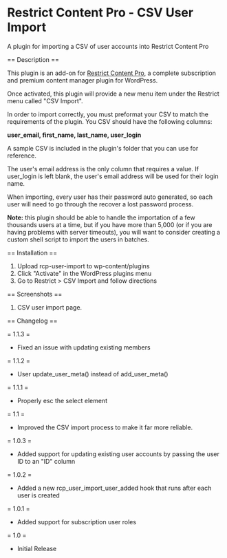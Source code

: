 # Restrict Content Pro - CSV User Import

A plugin for importing a CSV of user accounts into Restrict Content Pro

== Description ==

This plugin is an add-on for [Restrict Content Pro](http://pippinsplugins.com/restrict-content-pro-premium-content-plugin/), a complete subscription and premium content manager plugin for WordPress.

Once activated, this plugin will provide a new menu item under the Restrict menu called "CSV Import".

In order to import correctly, you must preformat your CSV to match the requirements of the plugin. You CSV should have the following columns:

**user_email, first_name, last_name, user_login**

A sample CSV is included in the plugin's folder that you can use for reference.

The user's email address is the only column that requires a value. If user_login is left blank, the user's email address will be used for their login name.

When importing, every user has their password auto generated, so each user will need to go through the recover a lost password process.

**Note:** this plugin should be able to handle the importation of a few thousands users at a time, but if you have more than 5,000 (or if you are having problems with server timeouts), you will want to consider creating a custom shell script to import the users in batches.

== Installation ==

1. Upload rcp-user-import to wp-content/plugins
2. Click "Activate" in the WordPress plugins menu
3. Go to Restrict > CSV Import and follow directions

 == Screenshots ==

1. CSV user import page.

== Changelog ==

= 1.1.3 =

* Fixed an issue with updating existing members

= 1.1.2 =

* User update_user_meta() instead of add_user_meta()

= 1.1.1 =

* Properly esc the select element

= 1.1 =

* Improved the CSV import process to make it far more reliable.

= 1.0.3 =

* Added support for updating existing user accounts by passing the user ID to an "ID" column

= 1.0.2 =

* Added a new rcp_user_import_user_added hook that runs after each user is created

= 1.0.1 =

* Added support for subscription user roles

= 1.0 =

* Initial Release
